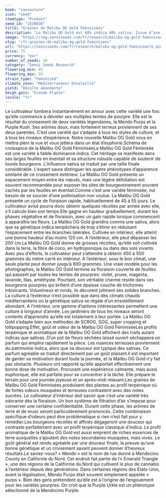 ```yaml
---
book: "cannastore"
icon: "seed"
itemtype: "Product"
seed_id: "1530030"
title: "Graines de Malibu OG Gold Féminisées"
description: "La Malibu OG Gold est 60% indica 40% sativa. Issue d’une génétique légendaire, ses bourgeons pourpres sont collants et ses récoltes XL après 45 à 55 jours."
image: "https://img.sensiseeds.com/fr/research/malibu-og-gold-feminisee-image.png"
slug: "/fr-graines-de-malibu-og-gold-feminisees"
url: "https://sensiseeds.com/fr/research/malibu-og-gold-feminisee?a_aid=cannastore"
price: 75
currency: "eur"
number_of_seeds: 10
category: "Sensi Seeds Research"
flowering_min: 45
flowering_max: 55
strain_type: "Feminized"
climate_zone: "Méditerranéen/ Ensoleillé"
yield: "Récolte abondante"
heigh_gain: "Grande Plante"
locale: "fr"
---
```

Le cultivateur tombera instantanément en amour avec cette variété une fois qu’elle commence à dévoiler ses multiples teintes de pourpre. Elle est le résultat du croisement de deux variétés légendaires, la Mendo Purps et la Purple Kush. Ses arômes doux, mais fortement terreux proviennent de ses deux parentes. C’est une variété qui s’adapte à tous les styles de culture, et à tous les niveaux d’expérience. Notre nouvelle Malibu OG Gold vous en mettra plein la vue et vous jettera dans un état d’euphorie.Schéma de croissance de la Malibu OG Gold FéminiséeLa Malibu OG Gold Féminisée est une variété à faible dominance indica. Cet héritage se manifeste dans ses larges feuilles en éventail et sa structure robuste capable de soutenir de lourds bourgeons. L’influence sativa se traduit par une taille finale considérable. L’expert saura distinguer les quatre phénotypes d’apparence similaire de ce croisement extérieur. La Malibu OG Gold présente un espacement moyen entre les nœuds, mais une légère défoliation est souvent recommandée pour exposer les sites de bourgeonnement souvent cachés par les feuilles en éventail.Comme c’est une variété féminisée, nul besoin de se soucier d’une pollinisation non voulue. La Malibu OG Gold présente un cycle de floraison rapide, habituellement de 45 à 55 jours. Le cultivateur avisé pourra donc obtenir quelques récoltes par année avec elle, s’il calcule bien son temps.Elle gagne en hauteur graduellement, durant les phases végétative et de floraison, avec un gain rapide lorsque commencent à apparaître les fleurs. La Malibu OG Gold grandira comme une sativa, alors que sa génétique indica lempêchera de trop s’étirer en réduisant l’espacement entre les branches latérales. Cultivée en intérieur, elle atteint une bonne hauteur d’au moins 120 cm. A l’extérieur, elle peut dépasser les 200 cm.La Malibu OG Gold donne de grosses récoltes, qu’elle soit cultivée dans la terre, la fibre de coco, en hydroponique ou dans des sols vivants. Avec peu d’efforts, le cultivateur peut s’attendre à obtenir 450 à 500 grammes du mètre carré en intérieur. A l’extérieur, sous le bon climat, une seule plante peut donner jusqu’à 600 grammes. Une vraie modèle pour les photographes, la Malibu OG Gold termine sa floraison couverte de feuilles qui passent par toutes les teintes de pourpres: violet, prune, magenta, lavande, lilas, améthyste. Pourtant, son véritable charme réside dans ses bourgeons pourpres qui brillent d’une épaisse couche de trichomes intoxicants. Volumineux et ronds, ils décorent joliment ses solides branches. La culture à l’extérieur n’est possible que dans des climats chauds méditerranéens où la génétique sativa se régale d’un ensoleillement abondant. A l’intérieur, une gamme d’options intéressantes permettent une culture à longueur d’année. Les jardiniers de tous les niveaux seront contents d’apprendre qu’elle est totalement à leur portée. La Malibu OG Gold s’adapte bien aux méthodes de SCROG, SOG, super cropping et lollipopping.Effet, goût et odeur de la Malibu OG Gold FéminiséeLes profils terpénique et aromatique de la Malibu OG Gold affichent des traits autant indicas que sativas. D’un pot de fleurs séchées laissé ouvert séchappera un parfum qui emplira rapidement la pièce. Les nuances terreuses proviennent du patrimoine indica, alors que sa douceur est typique des sativas. Ce parfum agréable se traduit directement par un goût plaisant.Il est important de garder sa motivation durant toute la journée, et la Malibu OG Gold n’y fait pas obstacle. Plusieurs ont rapporté qu’elle apportait effectivement une bonne dose de motivation. Procurant une expérience calmante, mais aussi euphorique, elle est parfaite pour se concentrer à la tâche. Elle prépare le terrain pour une journée joyeuse et un après-midi relaxant.Les graines de Malibu OG Gold Féminisées produisent des plantes au profil terpénique où de fortes odeurs musquées et terreuses contrastent avec des notes sucrées. Le cultivateur d’intérieur doit savoir que c’est une variété très odorante dès la floraison. Un bon système de filtration d’air s’impose pour conserver une certaine confidentialité. Durant cette phase, les arômes de terre et de musc seront particulièrement prononcés. Cette combinaison spécifique d’odeurs peut être problématique si rien n’est fait pour y remédier.Les bourgeons récoltés et affinés dégageront une douceur qui contraste parfaitement avec un profil terpénique classique d’indica. Le profil aromatique de la Malibu OG Gold est aussi empreint de riches essences de terre auxquelles s’ajoutent des notes secondaires musquées, mais vives. Le goût général est rendu agréable par une douceur finale, la preuve qu’une bonne génétique et un croisement savant peuvent donner d’heureux résultats.Le saviez-vous? « Mendo » est le nom de rue donné à Mendocino County en Californie du Nord. Cet endroit fait partie de l’« Emerald Triangle », une des régions de la Californie du Nord qui cultivent le plus de cannabis à l’extérieur depuis des générations. Dans certaines régions des Etats-Unis, avant la légalisation, Mendo Purps était souvent simplement appelée « purps ». Bien des gens prétendent qu’elle est à l’origine de l’engouement pour les variétés pourpres. On croit que la Purple Urkle est un phénotype sélectionné de la Mendocino Purple.
